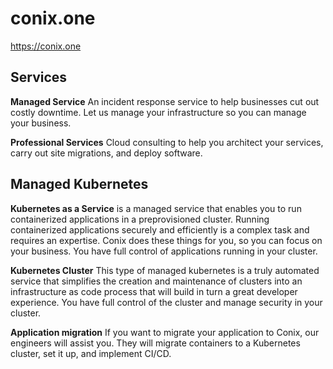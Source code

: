 # conix.one
https://conix.one

## Services

  **Managed Service** An incident response service to help businesses cut out costly downtime. Let us manage your infrastructure so you can manage your business.  
  
  **Professional Services** Cloud consulting to help you architect your services, carry out site migrations, and deploy software.

## Managed Kubernetes

  **Kubernetes as a Service** is a managed service that enables you to run containerized applications in a preprovisioned 
  cluster. Running containerized applications securely and efficiently is a complex task and requires an expertise. 
  Conix does these things for you, so you can focus on your business. You have full control of applications running in 
  your cluster.  

  **Kubernetes Cluster** This type of managed kubernetes is a truly automated service that simplifies the creation and 
  maintenance of clusters into an infrastructure as code process that will build in turn a great developer experience. 
  You have full control of the cluster and manage security in your cluster.  

  **Application migration** If you want to migrate your application to Conix, our engineers will assist you. They will 
  migrate containers to a Kubernetes cluster, set it up, and implement CI/CD.
